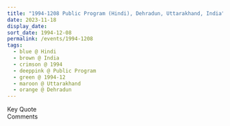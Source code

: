```yaml
---
title: "1994-1208 Public Program (Hindi), Dehradun, Uttarakhand, India"
date: 2023-11-18
display_date: 
sort_date: 1994-12-08
permalink: /events/1994-1208
tags:
  - blue @ Hindi
  - brown @ India
  - crimson @ 1994
  - deeppink @ Public Program
  - green @ 1994-12
  - maroon @ Uttarakhand
  - orange @ Dehradun
---
```


<wave-list>
  <list-title color="green" width="75">Key Quote</list-title>
  <list-item color="BlanchedAlmond"  width="200"></list-item>
  <list-item color="Lavender"></list-item>
  <list-item color="BlanchedAlmond"></list-item>
</wave-list>

<br>

<wave-list>
  <list-title color="green" width="75">Comments</list-title>
  <list-item color="BlanchedAlmond"  width="200"></list-item>
  <list-item color="Lavender"></list-item>
  <list-item color="BlanchedAlmond"></list-item>
</wave-list>